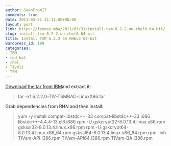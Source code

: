 ```yaml
---
author: SeanFromIT
comments: true
date: 2011-03-31 21:11:00+00:00
layout: post
link: https://feeney.mba/2011/03/31/install-tsm-6-2-2-on-rhel6-64-bit/
slug: install-tsm-6-2-2-on-rhel6-64-bit
title: Install TSM 6.2.2 on RHEL6 64-bit
wordpress_id: 109
categories:
- IBM
- red hat
- rhel
- Tivoli
- TSM
---
```


[Download the tar from IBM](ftp://public.dhe.ibm.com/storage/tivoli-storage-management/maintenance/client/v6r2/Linux/LinuxX86/v622/)and extract it: 

<blockquote>tar -xf 6.2.2.0-TIV-TSMBAC-LinuxX86.tar</blockquote>

Grab dependencies from RHN and then install: 

<blockquote>yum -y install compat-libstdc++-33 compat-libstdc++-33.i686 libstdc++-4.4.4-13.el6.i686  
rpm -U gskcrypt32-8.0.13.4.linux.x86.rpm gskssl32-8.0.13.4.linux.x86.rpm  
rpm -U gskcrypt64-8.0.13.4.linux.x86_64.rpm gskssl64-8.0.13.4.linux.x86_64.rpm  
rpm -ivh TIVsm-API.i386.rpm TIVsm-API64.i386.rpm TIVsm-BA.i386.rpm</blockquote>
